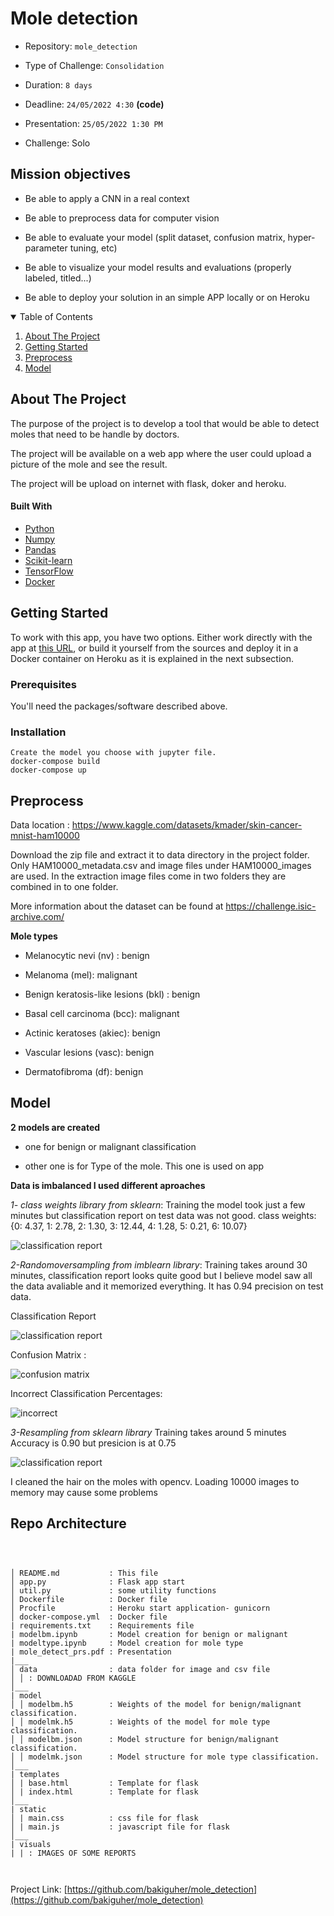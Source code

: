 # Mole detection

  

- Repository: `mole_detection`

- Type of Challenge: `Consolidation`

- Duration: `8 days`

- Deadline: `24/05/2022 4:30`  **(code)**

- Presentation: `25/05/2022 1:30 PM`

- Challenge: Solo

  
  

## Mission objectives

  

- Be able to apply a CNN in a real context

- Be able to preprocess data for computer vision

- Be able to evaluate your model (split dataset, confusion matrix, hyper-parameter tuning, etc)

- Be able to visualize your model results and evaluations (properly labeled, titled...)

- Be able to deploy your solution in an simple APP locally or on Heroku

  
  
  

<!-- TABLE OF CONTENTS -->

<details  open="open">

<summary>Table of Contents</summary>

<ol>

<li><a  href="#about-the-project">About The Project</a></li>

<li><a  href="#getting-started">Getting Started</a></li>

<li><a  href="#preprocess">Preprocess</a></li>

<li><a  href="#model">Model</a></li>

</ol>

</details>

  
  
  

<!-- ABOUT THE PROJECT -->

## About The Project

  
  

The purpose of the project is to develop a tool that would be able to detect moles that need to be handle by doctors.

The project will be available on a web app where the user could upload a picture of the mole and see the result.

The project will be upload on internet with flask, doker and heroku.
 

#### Built With

  

* [Python](https://www.python.org/)
* [Numpy](https://numpy.org/)
* [Pandas](https://pandas.pydata.org/)
* [Scikit-learn](https://scikit-learn.org/)
* [TensorFlow](https://www.tensorflow.org/)
* [Docker](https://www.docker.com/)

 
  
  

<!-- GETTING STARTED -->

## Getting Started

  

To work with this app, you have two options. Either work directly with the app at [this URL](https://moledetect.herokuapp.com/), or build it yourself from the sources and deploy it in a Docker container on Heroku as it is explained in the next subsection.

  

### Prerequisites
 

You'll need the packages/software described above.

 

### Installation

    Create the model you choose with jupyter file.
    docker-compose build
    docker-compose up


## Preprocess

  

Data location : https://www.kaggle.com/datasets/kmader/skin-cancer-mnist-ham10000

Download the zip file and extract it to data directory in the project folder. Only HAM10000_metadata.csv and image files under HAM10000_images are used. In the extraction image files come in two folders they are combined in to one folder.

More information about the dataset can be found at https://challenge.isic-archive.com/

**Mole types**

- Melanocytic nevi (nv) : benign

- Melanoma (mel): malignant

- Benign keratosis-like lesions (bkl) : benign

- Basal cell carcinoma (bcc): malignant

- Actinic keratoses (akiec): benign

- Vascular lesions (vasc): benign

- Dermatofibroma (df): benign
  

## Model

**2 models are created**

- one for benign or malignant classification

- other one is for Type of the mole. This one is used on app

**Data is imbalanced I used different aproaches** 

  *1- class weights library from sklearn*:  Training the model took just a few minutes but classification report on test data was not good.
      class weights:{0: 4.37, 1: 2.78, 2: 1.30, 3: 12.44, 4: 1.28, 5: 0.21, 6: 10.07}

![classification report](/visuals/cr_weights.jpg)


  *2-Randomoversampling from imblearn library*: Training takes around 30 minutes, classification report looks quite good but I believe model saw all the data avaliable and it memorized everything. It has 0.94 precision on test data.


Classification Report

![classification report](/visuals/cr_oversampling.jpg)

Confusion Matrix :

![confusion matrix](/visuals/cm_oversampling.jpg)

Incorrect Classification Percentages:

![incorrect](/visuals/incr_rand_overs.jpg)

  *3-Resampling from sklearn library* Training takes around 5 minutes Accuracy is 0.90 but presicion is at 0.75 

![classification report](/visuals/cr_nsample.jpg)
  

I cleaned the hair on the moles with opencv. Loading 10000 images to memory may cause some problems 
	


## Repo Architecture

  

```

  

│ README.md           : This file
│ app.py              : Flask app start
│ util.py             : some utility functions
│ Dockerfile          : Docker file
│ Procfile            : Heroku start application- gunicorn
│ docker-compose.yml  : Docker file
| requirements.txt    : Requirements file
| modelbm.ipynb       : Model creation for benign or malignant
| modeltype.ipynb     : Model creation for mole type
| mole_detect_prs.pdf : Presentation
|___
│ data                : data folder for image and csv file
│ │ : DOWNLOADAD FROM KAGGLE
│___
| model
│ │ modelbm.h5        : Weights of the model for benign/malignant classification.
│ │ modelmk.h5        : Weights of the model for mole type classification.
│ │ modelbm.json      : Model structure for benign/malignant classification.
│ │ modelmk.json      : Model structure for mole type classification.
│___
| templates
│ | base.html         : Template for flask
│ | index.html        : Template for flask
│___
| static
│ | main.css          : css file for flask
│ | main.js           : javascript file for flask
│___
| visuals
| | : IMAGES OF SOME REPORTS
  
  

```

  
  
  

Project Link: [https://github.com/bakiguher/mole_detection](https://github.com/bakiguher/mole_detection)